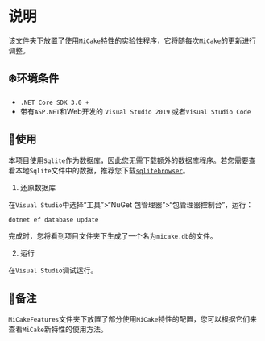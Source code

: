 # 说明

该文件夹下放置了使用`MiCake`特性的实验性程序，它将随每次`MiCake`的更新进行调整。

## ❄️环境条件

+ `.NET Core SDK 3.0 +`
+ 带有`ASP.NET`和Web开发的 `Visual Studio 2019` 或者`Visual Studio Code`

## 🌼使用

本项目使用`Sqlite`作为数据库，因此您无需下载额外的数据库程序。若您需要查看本地`Sqlite`文件中的数据，推荐您下载[`sqlitebrowser`](https://github.com/sqlitebrowser/sqlitebrowser)。

1. 还原数据库

在`Visual Studio`中选择“工具”>“NuGet 包管理器”>“包管理器控制台”，运行：

```powershell
dotnet ef database update
```

完成时，您将看到项目文件夹下生成了一个名为`micake.db`的文件。

2. 运行

在`Visual Studio`调试运行。

## 🌲备注

`MiCakeFeatures`文件夹下放置了部分使用`MiCake`特性的配置，您可以根据它们来查看`MiCake`新特性的使用方法。